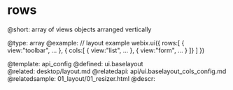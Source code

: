rows
=============


@short:
	array of views objects arranged vertically

@type: array
@example:
// layout example
webix.ui({
	rows:[
		{ view:"toolbar", ... },
		{
			cols:[ 
				{ view:"list", ... },
				{ view:"form", ... }
		]}
	]
})

@template:	api_config
@defined:	ui.baselayout	
@related:
	desktop/layout.md
@relatedapi:
	api/ui.baselayout_cols_config.md
@relatedsample:
	01_layout/01_resizer.html
@descr:


